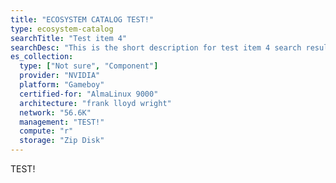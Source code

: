 ```yaml
---
title: "ECOSYSTEM CATALOG TEST!"
type: ecosystem-catalog
searchTitle: "Test item 4"
searchDesc: "This is the short description for test item 4 search results"
es_collection: 
  type: ["Not sure", "Component"]
  provider: "NVIDIA"
  platform: "Gameboy"
  certified-for: "AlmaLinux 9000"
  architecture: "frank lloyd wright"
  network: "56.6K"
  management: "TEST!"
  compute: "r"
  storage: "Zip Disk"
---
```

TEST!